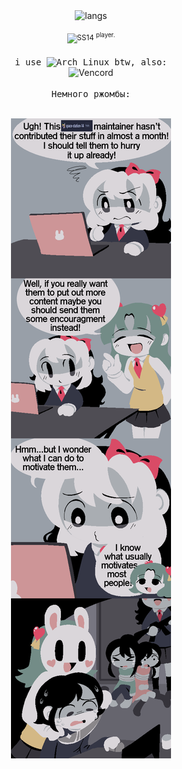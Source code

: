 <div align="center"> 
  <img alt="langs" src="https://img.shields.io/badge/ru%20%F0%9F%87%B7%F0%9F%87%BA%20en%20%F0%9F%87%BA%F0%9F%87%B8-201c1c?style=flat&label=langs&labelColor=%23454343"><br><br>
  <div>
    <sup><img alt="SS14" src="https://img.shields.io/badge/%20spacestation14-577564?style=plastic&link=https%3A%2F%2Fgithub.com%2Fspace-wizards%2Fspace-station-14">
    <sup>player.</sup>
  </div>
  
  <br>
  
  <div><samp>i use <img alt="Arch Linux" src="https://img.shields.io/badge/-Arch%20Linux-grey?logo=archlinux"> btw, also:</samp></div>
  <div>
    <img alt="Vencord" src="https://img.shields.io/badge/Vencord-D3859B?style=for-the-badge&logo=vencord&logoColor=%231c142c&labelColor=%23FFFFFF&link=https%3A%2F%2Fgithub.com%2FVendicated%2FVencord">
  </div>

  <br>
  
  <div><samp>Немного ржомбы:</samp>
</div>

<br>

![# motivation](IMG_1286.png)
